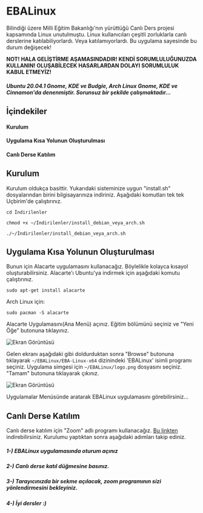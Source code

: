 # EBALinux
Bilindiği üzere Milli Eğitim Bakanlığı'nın yürüttüğü Canlı Ders projesi kapsamında Linux unutulmuştu. Linux kullanıcıları çeşitli zorluklarla canlı derslerine katılabiliyorlardı. Veya katılamıyorlardı. Bu uygulama sayesinde bu durum değişecek!

**NOT! HALA GELİŞTİRME AŞAMASINDADIR! KENDİ SORUMLULUĞUNUZDA KULLANIN! OLUŞABİLECEK HASARLARDAN DOLAYI SORUMLULUK KABUL ETMEYİZ!**
##### Ubuntu 20.04.1 Gnome, KDE ve Budgie, Arch Linux Gnome, KDE ve Cinnamon'da denenmiştir. Sorunsuz bir şekilde çalışmaktadır...

## İçindekiler

#### Kurulum
#### Uygulama Kısa Yolunun Oluşturulması
#### Canlı Derse Katılım

## Kurulum
Kurulum oldukça basittir. Yukarıdaki sisteminize uygun "install.sh" dosyalarından birini bilgisayarınıza indiriniz. Aşağıdaki komutları tek tek Uçbirim'de çalıştırınız.
  ```shell
  cd İndirilenler
  
  chmod +x ~/İndirilenler/install_debian_veya_arch.sh
  
  ./~/İndirilenler/install_debian_veya_arch.sh
 ```
## Uygulama Kısa Yolunun Oluşturulması
Bunun için Alacarte uygulamasını kullanacağız. Böylelikle kolayca kısayol oluşturabilirsiniz. Alacarte'ı Ubuntu'ya indirmek için aşağıdaki komutu çalıştırınız.
```shell
sudo apt-get install alacarte
```
Arch Linux için:
```shell
sudo pacman -S alacarte
```
Alacarte Uygulamasını(Ana Menü) açınız. Eğitim bölümünü seçiniz ve "Yeni Öğe" butonuna tıklayınız.

![Ekran Görüntüsü](https://raw.githubusercontent.com/egemertdogan/EBACanliDers-LINUX/main/1.png)

Gelen ekranı aşağıdaki gibi doldurduktan sonra "Browse" butonuna tıklayarak 
```~/EBALinux/EBA-Linux-x64``` dizinindeki 'EBALinux' isimli programı seçiniz. Uygulama simgesi için ```~/EBALinux/logo.png``` dosyasını seçiniz. "Tamam" butonuna tıklayarak çıkınız.

![Ekran Görüntüsü](https://raw.githubusercontent.com/egemertdogan/EBACanliDers-LINUX/main/2.png)

Uygulamalar Menüsünde aratarak EBALinux uygulamasını görebilirsiniz...
## Canlı Derse Katılım
Canlı derse katılım için "Zoom" adlı programı kullanacağız. [Bu linkten](https://zoom.us/download) indirebilirsiniz. Kurulumu yaptıktan sonra aşağıdaki adımları takip ediniz.

##### 1-) EBALinux uygulamasında oturum açınız
##### 2-) Canlı derse katıl düğmesine basınız.
##### 3-) Tarayıcınızda bir sekme açılacak, zoom programının sizi yönlendirmesini bekleyiniz.
##### 4-) İyi dersler :)
